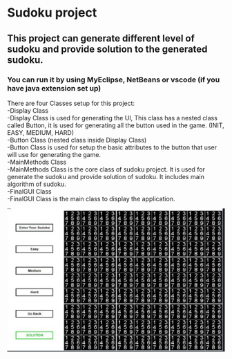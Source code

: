 # Sudoku project  
## This project can generate different level of sudoku and provide solution to the generated sudoku.  
### You can run it by using MyEclipse, NetBeans or vscode (if you have java extension set up)  
  
There are four Classes setup for this project:  
  -Display Class   
   -Display Class is used for generating the UI, This class has a nested class called Button, it is used for generating all the button used in the game. (INIT, EASY, MEDIUM, HARD)   
  -Button Class (nested class inside Display Class)   
   -Button Class is used for setup the basic attributes to the button that user will use for generating the game.   
  -MainMethods Class   
   -MainMethods Class is the core class of sudoku project. It is used for generate the sudoku and provide solution of sudoku. It includes main algorithm of sudoku.   
  -FinalGUI Class  
   -FinalGUI Class is the main class to display the application.  
   
   ![](https://github.com/Ricky-WangProf/Sudoku/blob/master/Capture.JPG)
   
   
